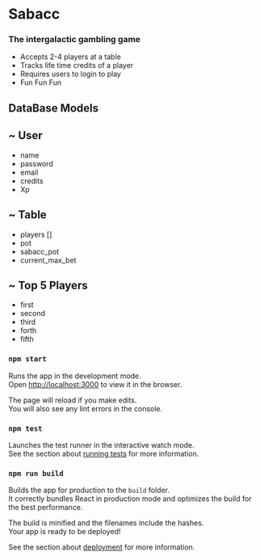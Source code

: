 # Sabacc
### The intergalactic gambling game

* Accepts 2-4 players at a table
* Tracks life time credits of a player
* Requires users to login to play
* Fun Fun Fun

## DataBase Models
## ~ User
* name
* password
* email
* credits
* Xp

## ~ Table
* players []
* pot
* sabacc_pot
* current_max_bet

## ~ Top 5 Players
* first
* second
* third
* forth
* fifth



### `npm start`

Runs the app in the development mode.<br>
Open [http://localhost:3000](http://localhost:3000) to view it in the browser.

The page will reload if you make edits.<br>
You will also see any lint errors in the console.

### `npm test`

Launches the test runner in the interactive watch mode.<br>
See the section about [running tests](https://facebook.github.io/create-react-app/docs/running-tests) for more information.

### `npm run build`

Builds the app for production to the `build` folder.<br>
It correctly bundles React in production mode and optimizes the build for the best performance.

The build is minified and the filenames include the hashes.<br>
Your app is ready to be deployed!

See the section about [deployment](https://facebook.github.io/create-react-app/docs/deployment) for more information.

